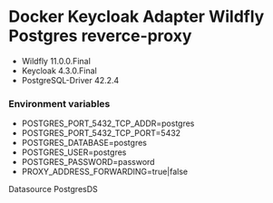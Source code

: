 # Docker Keycloak Adapter Wildfly Postgres reverce-proxy
- Wildfly 11.0.0.Final
- Keycloak 4.3.0.Final
- PostgreSQL-Driver 42.2.4

### Environment variables 

- POSTGRES_PORT_5432_TCP_ADDR=postgres
- POSTGRES_PORT_5432_TCP_PORT=5432
- POSTGRES_DATABASE=postgres
- POSTGRES_USER=postgres
- POSTGRES_PASSWORD=password
- PROXY_ADDRESS_FORWARDING=true|false


Datasource PostgresDS
